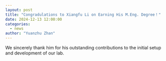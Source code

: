 ```yaml
---
layout: post
title: "Congradulations to Xiangfu Li on Earning His M.Eng. Degree！"
date: 2024-12-13 12:00:00
categories: 
  - news
author: "Yuanzhu Zhan"
---
```

We sincerely thank him for his outstanding contributions to the initial setup and development of our lab.